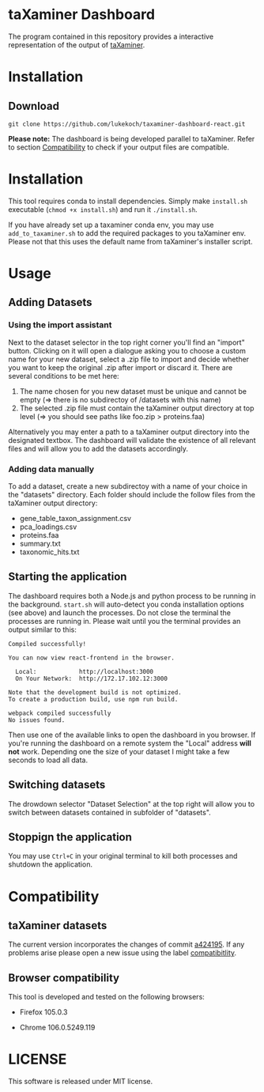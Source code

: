 # taXaminer Dashboard
The program contained in this repository provides a interactive representation of the output of [taXaminer](https://github.com/BIONF/taXaminer).

# Installation
## Download
`git clone https://github.com/lukekoch/taxaminer-dashboard-react.git`

**Please note:** The dashboard is being developed parallel to taXaminer. Refer to section [Compatibility](##compatibility) to check if your output files are compatible.

# Installation
This tool requires conda to install dependencies. Simply make `install.sh` executable (`chmod +x install.sh`) and run it `./install.sh`.

If you have already set up a taxaminer conda env, you may use `add_to_taxaminer.sh` to add the required packages to you taXaminer env. Please not that this uses the default name from taXaminer's installer script.

# Usage
## Adding Datasets
### Using the import assistant
Next to the dataset selector in the top right corner you'll find an "import" button. Clicking on it will open a dialogue asking you to choose a custom name for your new dataset, select a .zip file to import and decide whether you want to keep the original .zip after import or discard it. There are several conditions to be met here:

1. The name chosen for you new dataset must be unique and cannot be empty (=> there is no subdirectoy of /datasets with this name)
2. The selected .zip file must contain the taXaminer output directory at top level (=> you should see paths like foo.zip > proteins.faa)

Alternatively you may enter a path to a taXaminer output directory into the designated textbox. The dashboard will validate the existence of all relevant files and will allow you to add the datasets accordingly.

### Adding data manually

To add a dataset, create a new subdirectoy with a name of your choice in the "datasets" directory. Each folder should include the follow files from the taXaminer output directory:
* gene_table_taxon_assignment.csv
* pca_loadings.csv
* proteins.faa
* summary.txt
* taxonomic_hits.txt

## Starting the application
The dashboard requires both a Node.js and python process to be running in the background. `start.sh` will auto-detect you conda installation options (see above) and launch the processes. Do not close the terminal the processes are running in. Please wait until you the terminal provides an output similar to this:
```
Compiled successfully!

You can now view react-frontend in the browser.

  Local:            http://localhost:3000
  On Your Network:  http://172.17.102.12:3000

Note that the development build is not optimized.
To create a production build, use npm run build.

webpack compiled successfully
No issues found.
```
Then use one of the available links to open the dashboard in you browser. If you're running the dashboard on a remote system the "Local" address **will not** work. Depending one the size of your dataset I might take a few seconds to load all data.

## Switching datasets
The drowdown selector "Dataset Selection" at the top right will allow you to switch between datasets contained in subfolder of "datasets".

## Stoppign the application
You may use `Ctrl+C` in your original terminal to kill both processes and shutdown the application.

# Compatibility

## taXaminer datasets
The current version incorporates the changes of commit [a424195](https://github.com/BIONF/taXaminer/commit/a424195509a2bc425ed7012c26ce056b565e7254). If any problems arise please open a new issue using the label [compatibitlity](https://github.com/lukekoch/taxaminer-dashboard-react/labels/compatibility).

## Browser compatibility
This tool is developed and tested on the following browsers:
* Firefox 105.0.3
+ Chrome 106.0.5249.119
 

# LICENSE
This software is released under MIT license.